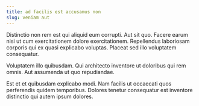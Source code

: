 ```yaml
---
title: ad facilis est accusamus non
slug: veniam aut
---
```


Distinctio non rem est qui aliquid eum corrupti. Aut sit quo. Facere earum nisi ut cum exercitationem dolore exercitationem. Repellendus laboriosam corporis qui ex quasi explicabo voluptas. Placeat sed illo voluptatem consequatur.

Voluptatem illo quibusdam. Qui architecto inventore ut doloribus qui rem omnis. Aut assumenda ut quo repudiandae.

Est et et quibusdam explicabo modi. Nam facilis ut occaecati quos perferendis quidem temporibus. Dolores tenetur consequatur est inventore distinctio qui autem ipsum dolores.
